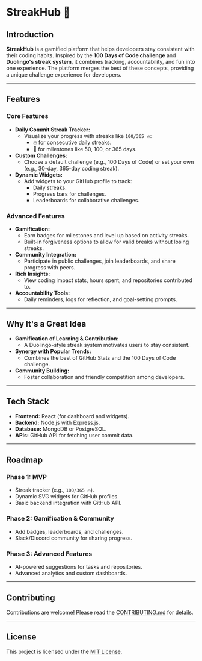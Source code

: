 # StreakHub 🚀

## Introduction
**StreakHub** is a gamified platform that helps developers stay consistent with their coding habits. Inspired by the **100 Days of Code challenge** and **Duolingo's streak system**, it combines tracking, accountability, and fun into one experience. The platform merges the best of these concepts, providing a unique challenge experience for developers.

---

## Features
### Core Features
- **Daily Commit Streak Tracker:**
  - Visualize your progress with streaks like `100/365 🔥`:
    - 🔥 for consecutive daily streaks.
    - 🎉 for milestones like 50, 100, or 365 days.
- **Custom Challenges:**
  - Choose a default challenge (e.g., 100 Days of Code) or set your own (e.g., 30-day, 365-day coding streak).
- **Dynamic Widgets:**
  - Add widgets to your GitHub profile to track:
    - Daily streaks.
    - Progress bars for challenges.
    - Leaderboards for collaborative challenges.

### Advanced Features
- **Gamification:**
  - Earn badges for milestones and level up based on activity streaks.
  - Built-in forgiveness options to allow for valid breaks without losing streaks.
- **Community Integration:**
  - Participate in public challenges, join leaderboards, and share progress with peers.
- **Rich Insights:**
  - View coding impact stats, hours spent, and repositories contributed to.
- **Accountability Tools:**
  - Daily reminders, logs for reflection, and goal-setting prompts.

---

## Why It's a Great Idea
- **Gamification of Learning & Contribution:**
  - A Duolingo-style streak system motivates users to stay consistent.
- **Synergy with Popular Trends:**
  - Combines the best of GitHub Stats and the 100 Days of Code challenge.
- **Community Building:**
  - Foster collaboration and friendly competition among developers.

---

## Tech Stack
- **Frontend:** React (for dashboard and widgets).
- **Backend:** Node.js with Express.js.
- **Database:** MongoDB or PostgreSQL.
- **APIs:** GitHub API for fetching user commit data.

---

## Roadmap
### Phase 1: MVP
- Streak tracker (e.g., `100/365 🔥`).
- Dynamic SVG widgets for GitHub profiles.
- Basic backend integration with GitHub API.

### Phase 2: Gamification & Community
- Add badges, leaderboards, and challenges.
- Slack/Discord community for sharing progress.

### Phase 3: Advanced Features
- AI-powered suggestions for tasks and repositories.
- Advanced analytics and custom dashboards.

---

## Contributing
Contributions are welcome! Please read the [CONTRIBUTING.md](CONTRIBUTING.md) for details.

---

## License
This project is licensed under the [MIT License](LICENSE).
